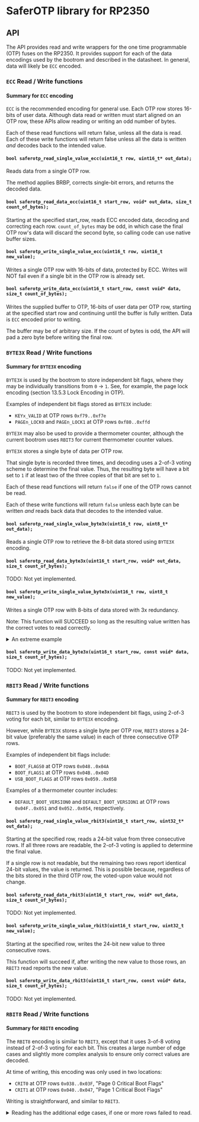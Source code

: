 
# SaferOTP library for RP2350

## API

The API provides read and write wrappers for the one time programmable (OTP)
fuses on the RP2350.  It provides support for each of the data encodings
used by the bootrom and described in the datasheet.  In general, data will
likely be `ECC` encoded.

### `ECC` Read / Write functions

#### Summary for `ECC` encoding

`ECC` is the recommended encoding for general use.  Each OTP row stores
16-bits of user data.  Although data read or written must start aligned
on an OTP row, these APIs allow reading or writing an odd number of bytes.

Each of these read functions will return false, unless all the data is
read.  Each of these write functions will return false unless all the
data is written *and* decodes back to the intended value.

#### `bool saferotp_read_single_value_ecc(uint16_t row, uint16_t* out_data);`

Reads data from a single OTP row.

The method applies BRBP, corrects single-bit errors, and returns the decoded data.

#### `bool saferotp_read_data_ecc(uint16_t start_row, void* out_data, size_t count_of_bytes);`

Starting at the specified start_row, reads ECC encoded data, decoding
and correcting each row.  `count_of_bytes` may be odd, in which case
the final OTP row's data will discard the second byte, so calling code
can use native buffer sizes.

#### `bool saferotp_write_single_value_ecc(uint16_t row, uint16_t new_value);`

Writes a single OTP row with 16-bits of data, protected by ECC.
Writes will NOT fail even if a single bit in the OTP row is already set.

#### `bool saferotp_write_data_ecc(uint16_t start_row, const void* data, size_t count_of_bytes);`

Writes the supplied buffer to OTP, 16-bits of user data per OTP row,
starting at the specified start row and continuing until the buffer
is fully written.  Data is `ECC` encoded prior to writing.

The buffer may be of arbitrary size.  If the count of bytes is odd,
the API will pad a zero byte before writing the final row.


### `BYTE3X` Read / Write functions

#### Summary for `BYTE3X` encoding

`BYTE3X` is used by the bootrom to store independent bit flags, where
they may be individually transitions from `0` -> `1`.  See, for example,
the page lock encoding (section 13.5.3 Lock Encoding in OTP).

Examples of independent bit flags stored as `BYTE3X` include:
* `KEYx_VALID` at OTP rows `0xf79..0xf7e`
* `PAGEn_LOCK0` and `PAGEn_LOCK1` at OTP rows `0xf80..0xffd`

`BYTE3X` may also be used to provide a thermometer counter, although
the current bootrom uses `RBIT3` for current thermometer counter values.

`BYTE3X` stores a single byte of data per OTP row.

That single byte is recorded three times, and decoding uses a 2-of-3
voting scheme to determine the final value.  Thus, the resulting byte
will have a bit set to `1` if at least two of the three copies of
that bit are set to `1`.

Each of these read functions will return `false` if one of the
OTP rows cannot be read.

Each of these write functions will return `false` unless each byte
can be written *and* reads back data that decodes to the intended value.


#### `bool saferotp_read_single_value_byte3x(uint16_t row, uint8_t* out_data);`

Reads a single OTP row to retrieve the 8-bit data stored using `BYTE3X` encoding.

#### `bool saferotp_read_data_byte3x(uint16_t start_row, void* out_data, size_t count_of_bytes);`

TODO: Not yet implemented.

#### `bool saferotp_write_single_value_byte3x(uint16_t row, uint8_t new_value);`

Writes a single OTP row with 8-bits of data stored with 3x redundancy.

Note: This function will SUCCEED so long as the resulting value written
has the correct votes to read correctly.

<details><summary>An extreme example</summary><P/>

Writing value `0x57`, where the raw OTP row contains 0x5708A1`:

`0x575757` --> `0b0101'0111'0101'0111'0101'0111` (3x redundancy)
`0x5708A1` --> `0b0101'0111'0000'1000'1010'0001` (existing OTP row)
`0x575FF7` --> `0b0101'0111'0101'1111'1111'0111` (OTP stores the logical OR)

When read back, the three votes are:

 Bytes | Binary        | Note
-------|---------------|----------------
`0x57` | `0b0101'0111` | votes for each bit position
`0x5F` | `0b0101'1111` | votes for each bit position
`0xF7` | `0b1111'0111` | votes for each bit position
`0x57` | `0b0101'0111` | Bit is `1` where 2+ votes

Thus, because it would read back correctly as `0x57`, the API would succeed.

Best-effort detection of data that makes it impossible to succeed
occurs prior to writing the OTP row with addition bits set to `1`.

</details>

#### `bool saferotp_write_data_byte3x(uint16_t start_row, const void* data, size_t count_of_bytes);`

TODO: Not yet implemented.

### `RBIT3` Read / Write functions

#### Summary for `RBIT3` encoding

`RBIT3` is used by the bootrom to store independent bit flags,
using 2-of-3 voting for each bit, similar to `BYTE3X` encoding.

However, while `BYTE3X` stores a single byte per OTP row,
`RBIT3` stores a 24-bit value (preferably the same value)
in each of three consecutive OTP rows. 

Examples of independent bit flags include:
* `BOOT_FLAGS0` at OTP rows `0x048..0x04A`
* `BOOT_FLAGS1` at OTP rows `0x04B..0x04D`
* `USB_BOOT_FLAGS` at OTP rows `0x059..0x05B`

Examples of a thermometer counter includes:
* `DEFAULT_BOOT_VERSION0` and `DEFAULT_BOOT_VERSION1` at OTP rows `0x04F..0x051` and `0x052..0x054`, respectively.

#### `bool saferotp_read_single_value_rbit3(uint16_t start_row, uint32_t* out_data);`

Starting at the specified row, reads a 24-bit value from three consecutive rows.
If all three rows are readable, the 2-of-3 voting is applied to determine the final value.

If a single row is not readable, but the remaining two rows report identical 24-bit values,
the value is returned.  This is possible because, regardless of the bits stored in the third
OTP row, the voted-upon value would not change.

#### `bool saferotp_read_data_rbit3(uint16_t start_row, void* out_data, size_t count_of_bytes);`

TODO: Not yet implemented.

#### `bool saferotp_write_single_value_rbit3(uint16_t start_row, uint32_t new_value);`

Starting at the specified row, writes the 24-bit new value to three consecutive rows.

This function will succeed if, after writing the new value to those rows, an `RBIT3` read
reports the new value.

#### `bool saferotp_write_data_rbit3(uint16_t start_row, const void* data, size_t count_of_bytes);`

TODO: Not yet implemented.

### `RBIT8` Read / Write functions

#### Summary for `RBIT8` encoding

The `RBIT8` encoding is similar to `RBIT3`, except that it uses 3-of-8 voting
instead of 2-of-3 voting for each bit.  This creates a large number of edge
cases and slightly more complex analysis to ensure only correct values are
decoded.

At time of writing, this encoding was only used in two locations:
* `CRIT0` at OTP rows `0x038..0x03F`, "Page 0 Critical Boot Flags"
* `CRIT1` at OTP rows `0x040..0x047`, "Page 1 Critical Boot Flags"

Writing is straightforward, and similar to `RBIT3`.

<details><summary>Reading has the additional edge cases, if one or more rows failed to read.</summary><P/>

If there are no read failures, the eight read values contain the votes
for each bit.  Any bit with at least three votes will be set in the result,
while all other bits will be zero.

If there are three or more read failures, the function will return an error
unless there are at least three votes for every bit (e.g., result of 0xFFFFFF).
This is because, no matter what the values of the successfully read rows, the
rows that failed to read could add enough votes to cause the bit to be set to `1`.

If there are two failed reads, the function will return an error unless all
the rows fully agree on the value of every bit.  This is because, if any bit
has one or two votes, the two OTP rows (if successfully read later) could
flip the result from `0` to `1` for that bit.

If there is only one failed read, the function will return an error if any
bit has exactly two votes.  This is because, the OTP row later reads successfully,
it could flip the vote for that bit from `0` to `1`.

</summary>

Each of these read functions will return `false` if the voted-upon result
cannot be determined.

Each of these write functions will return `false` unless, after writing the
updates, a validating `RBIT8` read returns the new values.

#### `bool saferotp_read_single_value_rbit8(uint16_t start_row, uint32_t* out_data);`

Reads a 24-bit value from OTP rows `start_row .. start_row+7`.

Applies 3-of-8 voting to determine the final value.

#### `bool saferotp_read_data_rbit8(uint16_t start_row, void* out_data, size_t count_of_bytes);`

TODO: Not yet implemented.

#### `bool saferotp_write_single_value_rbit8(uint16_t start_row, uint32_t new_value);`

Writes a 24-bit value to OTP rows `start_row .. start_row+7`.

#### `bool saferotp_write_data_rbit8(uint16_t start_row, const void* data, size_t count_of_bytes);`

TODO: Not yet implemented.

### `Raw` Encoding functions

#### Summary for `RAW` encoding

Use of `RAW` encoding, and by extension use of these APIs, is not
recommended for general use, at least because `RAW` provides no
ECC (nor bit recovery by polarity) protection.  These API are
provided in case there is a need to add another encoding scheme,
or for advanced testing purposes.

In each of these functions, the caller is responsible for:
* Packing or unpacking the 24-bits of data into each `uint32_t`
* Defining and using some type of error correction / detection
* Ensuring that any data buffer is aligned to 4-byte boundary
* Ensuring that any data buffer is an integral multiple of 4 bytes

These last two can be easily accomplished by allocating the buffer
as an array of `uint32_t` values.

Each of these read functions will return false, unless all the data is
read.  Each of these write functions will return false unless all the
data is written *and* verified.

#### `bool saferotp_write_single_value_raw_unsafe(uint16_t row, uint32_t new_value);`

Writes a single OTP row with 24-bits of data.

#### `bool saferotp_read_single_value_raw_unsafe(uint16_t row, uint32_t* out_data);`

Reads a single OTP row raw.

#### `bool saferotp_write_data_raw_unsafe(uint16_t start_row, const void* data, size_t count_of_bytes);`

Write the supplied buffer to OTP, starting at the specified
OTP row and continuing until the buffer is fully written.

#### `bool saferotp_read_data_raw_unsafe(uint16_t start_row, void* out_data, size_t count_of_bytes);`

Read raw OTP row data, starting at the specified
OTP row and continuing until the buffer is filled.

### OTP Virtualization support

The library supports virtualization of OTP rows, to speed up development
and testing of applications that use OTP.

The API is not stable yet.  The following generally corresponds to the
API at the time of writing, but is expected to change after creating
some sample applications that use it, with the goal of keeping the
usage simple and intuitive.

#### OTP Virtualization Summary

The current implementation is simple in concept and operation,
but uses ~16kB of RAM.  Is it intended to add CMakefile options that
enable virtualization support, and to disable it by default.

A single large buffer corresponding the full set of OTP rows
exists as a static variable in the library.  This buffer is,
therefore, always allocated in RAM, even if the functionality
is not actively used.

Each OTP row is represented by a `uint32_t` value, with the
actualy OTP data stored in the least significant 24 bits.

If the top eight bits are `0x00`, then the remaining 24 bits
store the raw OTP data, which are returned when reading the
row by the virtualization layer.

If the top eight bits are `0xFF`, then the row will return an
error when it is read by the virtualization layer.  This not
only simplifies copying existing OTP values, but ensures a
method to indicate a row that is 100% unreadable ... useful
for testing purposes.

ALL OTHER VALUES FOR THE TOP EIGHT BITS ARE RESERVED FOR
FUTURE USE.  For example, a future version of the library
may encode an OTP row that is unreliable, such as by failing
reads some percentage of the time, or flipping some bit(s)
some percentage of the time.

#### `bool saferotp_virtualization_init_pages(uint64_t ignored_pages_mask);`

Initializes the virtualization layer.

The OTP is split into 64 pages, each of which stores 64 rows of data.
If the corresponding bit in `ignored_pages_mask` is clear (`0`), then
the values of the corresponding page are initialized by reading the
current values from the real OTP (and errors are stored as such).
If the corresponding bit is set (`1`), then the OTP rows for that page
remain zero-initialized.

This function may only be called once.  Subsequent calls will have
no effect, as OTP access via this library will already be virtualized.

Returns `true` if the virtualization layer was successfully initialized.

#### `bool saferotp_virtualization_restore(uint16_t starting_row, const void* buffer, size_t buffer_size);`

Restores a consecutive set of OTP rows to the values provided in the buffer.
While generally intended to allow simple restoration of virtualized OTP values
to a given state (e.g., for testing purposes), this function may also be used
to restore OTP state across reboots (e.g., by storing the state in FLASH or the like).

This API may be called at any time after the virtualization layer has been initialized.
The restoration may be done one row at a time, or in larger chunks, to support various
storage alignment restrictions.

Each row to be restored is represented by a `uint32_t` value in the buffer.

#### `bool saferotp_virtualization_save(uint16_t starting_row, void* buffer, size_t buffer_size);`

Saves a consecutive set of virtualized OTP rows to the provided buffer,
ignoring any implied permissions or values that would indicate reading
the virtualized row should report an error.

This is intended to allow state to be stored / restored externally,
enabling testing of virtualized OTP across reboots.

This API may be called at any time after the virtualization layer has been initialized.
Saving rows may be done one row at a time, or in larger chunks, to support various
storage alignment restrictions.

Each row to be saved requires four bytes (a `uint32_t` value) in the provided buffer.

